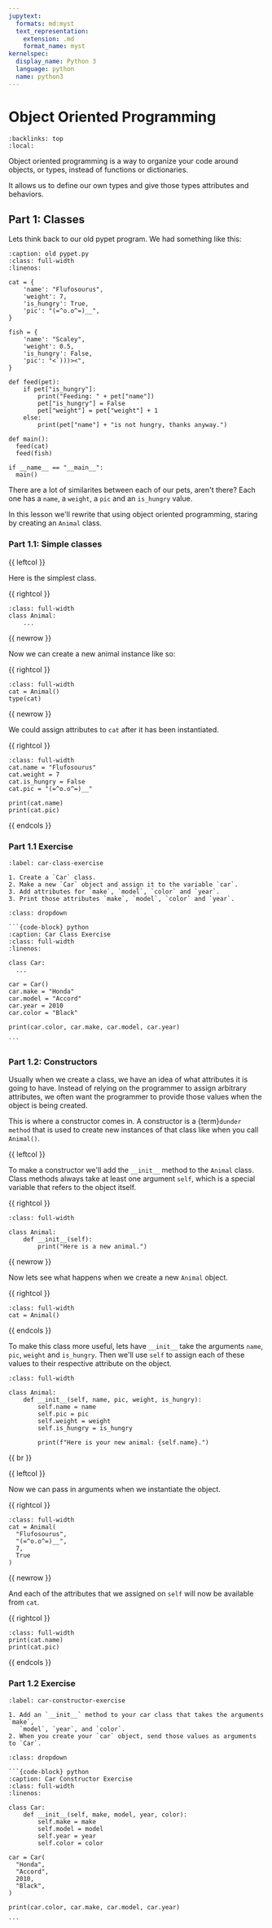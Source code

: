 ```yaml
---
jupytext:
  formats: md:myst
  text_representation:
    extension: .md
    format_name: myst
kernelspec:
  display_name: Python 3
  language: python
  name: python3
---
```

Object Oriented Programming
===========================

```{contents} Table of Contents
:backlinks: top
:local:
```

Object oriented programming is a way to organize your code around objects, or
types, instead of functions or dictionaries.

It allows us to define our own types and give those types attributes and behaviors.

Part 1: Classes
---------------

Lets think back to our old pypet program. We had something like this:

```{code-block} python
:caption: old pypet.py
:class: full-width
:linenos:

cat = {
    'name': "Flufosourus",
    'weight': 7,
    'is_hungry': True,
    'pic': "(=^o.o^=)__",
}

fish = {
    'name': "Scaley",
    'weight': 0.5,
    'is_hungry': False,
    'pic': "<`)))><",
}

def feed(pet):
    if pet["is_hungry"]:
        print("Feeding: " + pet["name"])
        pet["is_hungry"] = False
        pet["weight"] = pet["weight"] + 1
    else:
        print(pet["name"] + "is not hungry, thanks anyway.")

def main():
  feed(cat)
  feed(fish)

if __name__ == "__main__":
  main()
```

There are a lot of similarites between each of our pets, aren't there? Each one
has a `name`, a `weight`, a `pic` and an `is_hungry` value.

In this lesson we'll rewrite that using object oriented programming, staring by
creating an `Animal` class.

### Part 1.1: Simple classes

{{ leftcol }}

Here is the simplest class.

{{ rightcol }}

```{code-cell} python
:class: full-width
class Animal:
    ...
```

{{ newrow }}

Now we can create a new animal instance like so:

{{ rightcol }}

```{code-cell} python
:class: full-width
cat = Animal()
type(cat)
```

{{ newrow }}

We could assign attributes to `cat` after it has been instantiated.

{{ rightcol }}

```{code-cell} python
:class: full-width
cat.name = "Flufosourus"
cat.weight = 7
cat.is_hungry = False
cat.pic = "(=^o.o^=)__"

print(cat.name)
print(cat.pic)
```

{{ endcols }}

### Part 1.1 Exercise

`````{exercise} Car class
:label: car-class-exercise

1. Create a `Car` class.
2. Make a new `Car` object and assign it to the variable `car`.
3. Add attributes for `make`, `model`, `color` and `year`.
3. Print those attributes `make`, `model`, `color` and `year`.

`````

`````{solution} car-class-exercise
:class: dropdown

```{code-block} python
:caption: Car Class Exercise
:class: full-width
:linenos:

class Car:
  ...

car = Car()
car.make = "Honda"
car.model = "Accord"
car.year = 2010
car.color = "Black"

print(car.color, car.make, car.model, car.year)

```

`````


### Part 1.2: Constructors

Usually when we create a class, we have an idea of what attributes it is going
to have. Instead of relying on the programmer to assign arbitrary attributes,
we often want the programmer to provide those values when the object is being
created.

This is where a constructor comes in.  A constructor is a {term}`dunder method`
that is used to create new instances of that class like when you call
`Animal()`.

{{ leftcol }}

To make a constructor we'll add the `__init__` method to the `Animal` class.
Class methods always take at least one argument `self`, which is a special
variable that refers to the object itself.

{{ rightcol }}

```{code-cell} python
:class: full-width

class Animal:
    def __init__(self):
        print("Here is a new animal.")
```

{{ newrow }}

Now lets see what happens when we create a new `Animal` object.

{{ rightcol }}

```{code-cell} python
:class: full-width
cat = Animal()
```

{{ endcols }}

To make this class more useful, lets have `__init__` take the arguments `name`,
`pic`, `weight` and `is_hungry`. Then we'll use `self` to assign each of these
values to their respective attribute on the object.

```{code-cell} python
:class: full-width

class Animal:
    def __init__(self, name, pic, weight, is_hungry):
        self.name = name
        self.pic = pic
        self.weight = weight
        self.is_hungry = is_hungry

        print(f"Here is your new animal: {self.name}.")
```

{{ br }}

{{ leftcol }}

Now we can pass in arguments when we instantiate the object.

{{ rightcol }}

```{code-cell} python
:class: full-width
cat = Animal(
  "Flufosourus",
  "(=^o.o^=)__",
  7,
  True
)
```

{{ newrow }}

And each of the attributes that we assigned on `self` will now be available
from `cat`.

{{ rightcol }}

```{code-cell} python
:class: full-width
print(cat.name)
print(cat.pic)
```

{{ endcols }}

### Part 1.2 Exercise

`````{exercise} Car Constructor
:label: car-constructor-exercise

1. Add an `__init__` method to your car class that takes the arguments `make`,
   `model`, `year`, and `color`.
2. When you create your `car` object, send those values as arguments to `Car`.

`````

`````{solution} car-constructor-exercise
:class: dropdown

```{code-block} python
:caption: Car Constructor Exercise
:class: full-width
:linenos:

class Car:
    def __init__(self, make, model, year, color):
        self.make = make
        self.model = model
        self.year = year
        self.color = color

car = Car(
  "Honda",
  "Accord",
  2010,
  "Black",
)

print(car.color, car.make, car.model, car.year)

```

`````


